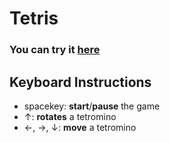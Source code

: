 # Tetris 
<h3><st> You can try it <a href="https://smorikawa47.github.io/Tetris/">here</a> </st></h3>

## Keyboard Instructions
- spacekey: **start**/**pause** the game
- ↑: **rotates** a tetromino
- ←, →, ↓: **move** a tetromino
